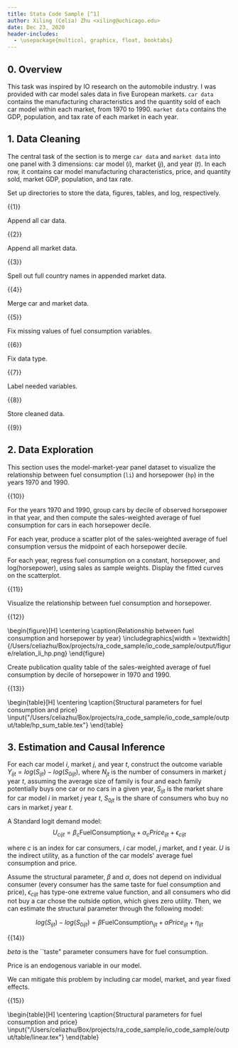 ```yaml
---
title: Stata Code Sample [^1]
author: Xiling (Celia) Zhu <xiling@uchicago.edu>
date: Dec 23, 2020
header-includes:
  - \usepackage{multicol, graphicx, float, booktabs}
---
```


## 0. Overview

This task was inspired by IO research on the automobile industry. I was
provided with car model sales data in five European markets. `car data` contains
the manufacturing characteristics and the quantity sold of each car model within
each market, from 1970 to 1990. `market data` contains the GDP, population, and
tax rate of each market in each year.

[^1]: Generated by `markstat`. For source code, please see ---------------------

## 1. Data Cleaning

The central task of the section is to merge `car data` and `market data` into
one panel with 3 dimensions: car model ($i$), market ($j$), and year ($t$). In
each row, it contains car model manufacturing characteristics, price, and quantity
sold, market GDP, population, and tax rate.

Set up directories to store the data, figures, tables, and log, respectively.


{{1}}


Append all car data.


{{2}}


Append all market data.


{{3}}


Spell out full country names in appended market data.


{{4}}


Merge car and market data.


{{5}}


Fix missing values of fuel consumption variables.


{{6}}


Fix data type.


{{7}}


Label needed variables.


{{8}}


Store cleaned data.


{{9}}


## 2. Data Exploration

This section uses the model-market-year panel dataset to visualize the relationship
between fuel consumption (`li`) and horsepower (`hp`) in the years 1970 and 1990.


{{10}}


For the years 1970 and 1990, group cars by decile of observed horsepower in that
year, and then compute the sales-weighted average of fuel consumption for cars in
each horsepower decile.

For each year, produce a scatter plot of the sales-weighted average of fuel
consumption versus the midpoint of each horsepower decile.

For each year, regress fuel consumption on a constant, horsepower, and
log(horsepower), using sales as sample weights. Display the fitted curves on the
scatterplot.


{{11}}


Visualize the relationship between fuel consumption and horsepower.


{{12}}

\begin{figure}[H]
\centering
\caption{Relationship between fuel consumption and horsepower by year}
\includegraphics[width = \textwidth]{/Users/celiazhu/Box/projects/ra_code_sample/io_code_sample/output/figure/relation_li_hp.png}
\end{figure}

Create publication quality table of the sales-weighted average of fuel consumption
by decile of horsepower in 1970 and 1990.


{{13}}


\begin{table}[H]
\centering
\caption{Structural parameters for fuel consumption and price}
\input{"/Users/celiazhu/Box/projects/ra_code_sample/io_code_sample/output/table/hp_sum_table.tex"}
\end{table}


## 3. Estimation and Causal Inference

For each car model $i$, market $j$, and year $t$, construct the outcome variable
$Y_{ijt} = log(S_{ijt}) - log(S_{0ijt})$, where $N_{jt}$ is the number of
consumers in market $j$ year $t$, assuming the average size of family is four and
each family potentially buys one car or no cars in a given year, $S_{ijt}$ is the
market share for car model $i$ in market $j$ year $t$, $S_{0jt}$ is the share of
consumers who buy no cars in market $j$ year $t$.

A Standard logit demand model:
$$
U_{cijt} = \beta_c \text{FuelConsumption}_{ijt} + \alpha_c Price_{ijt} + \epsilon_{cijt}
$$

where $c$ is an index for car consumers, $i$ car model, $j$ market, and $t$ year.
$U$ is the indirect utility, as a function of the car models' average fuel consumption
and price.

Assume the structural parameter, $\beta$ and $\alpha$, does not depend on individual
consumer (every consumer has the same taste for fuel consumption and price),
$\epsilon_{cijt}$ has type-one extreme value function, and all consumers
who did not buy a car chose the outside option, which gives zero utility. Then,
we can estimate the structural parameter through the following model:

$$
log(S_{ijt}) - log(S_{0ijt}) = \beta \text{FuelConsumption}_{ijt} + \alpha Price_{ijt} + \eta_{ijt}
$$


{{14}}


$beta$ is the ``taste" parameter consumers have for fuel consumption.

Price is an endogenous variable in our model.

We can mitigate this problem by including car model, market, and year fixed effects.


{{15}}


\begin{table}[H]
\centering
\caption{Structural parameters for fuel consumption and price}
\input{"/Users/celiazhu/Box/projects/ra_code_sample/io_code_sample/output/table/linear.tex"}
\end{table}
